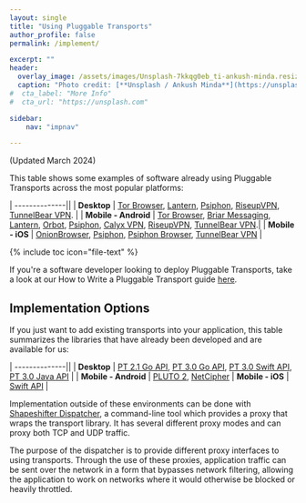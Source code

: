 ```yaml
---
layout: single
title: "Using Pluggable Transports"
author_profile: false
permalink: /implement/

excerpt: ""
header:
  overlay_image: /assets/images/Unsplash-7kkqg0eb_ti-ankush-minda.resized.jpg
  caption: "Photo credit: [**Unsplash / Ankush Minda**](https://unsplash.com/@an_ku_sh)"
#  cta_label: "More Info"
#  cta_url: "https://unsplash.com"

sidebar:
    nav: "impnav"

---
```


(Updated March 2024)

This table shows some examples of software already using Pluggable Transports across the most popular platforms: 

| --------------||
| **Desktop** | [Tor Browser](https://torproject.org), [Lantern](https://getlantern.org), [Psiphon](https://psiphon.ca), [RiseupVPN](https://riseup.net/en/vpn),  [TunnelBear VPN](https://www.tunnelbear.com/). |
| **Mobile - Android** | [Tor Browser](https://www.torproject.org/download/#android), [Briar Messaging](https://briarproject.org), [Lantern](https://getlantern.org), [Orbot](https://guardianproject.info/apps/orbot/), [Psiphon](https://psiphon.ca), [Calyx VPN](https://calyx.net), [RiseupVPN](https://riseup.net/en/vpn), [TunnelBear VPN](https://www.tunnelbear.com/).|
| **Mobile - iOS** | [OnionBrowser](https://itunes.apple.com/us/app/onion-browser-secure-anonymous-web-with-tor/id519296448?mt=8), [Psiphon](https://itunes.apple.com/bm/app/psiphon/id1276263909), [Psiphon Browser](https://itunes.apple.com/ca/app/psiphon-browser/id1193362444?mt=8), [TunnelBear VPN](https://www.tunnelbear.com/) |

{% include toc icon="file-text" %}

If you're a software developer looking to deploy Pluggable Transports, take a look at our How to Write a Pluggable Transport guide [here](/build/how).

## Implementation Options

If you just want to add existing transports into your application, this table summarizes the libraries that have already been developed and are available for us:

| --------------||
| **Desktop** | [PT 2.1 Go API](/implement/go/), [PT 3.0 Go API](https://github.com/Pluggable-Transports/Pluggable-Transports-spec/blob/main/releases/PTSpecV3.0/Pluggable%20Transport%20Specification%20v3.0%20-%20Go%20Transport%20API%20v3.0.md), [PT 3.0 Swift API](https://github.com/Pluggable-Transports/Pluggable-Transports-spec/blob/main/releases/PTSpecV3.0/Pluggable%20Transport%20Specification%20v3.0%20-%20Swift%20Transport%20API%20v3.0.md), [PT 3.0 Java API](https://github.com/Pluggable-Transports/Pluggable-Transports-spec/blob/main/releases/PTSpecV3.0/Pluggable%20Transport%20Specification%20v3.0%20-%20Java%20Transport%20API%20v1.0.md)
 |
| **Mobile - Android** | [PLUTO 2](https://github.com/guardianproject/AndroidPluggableTransports), [NetCipher](https://github.com/guardianproject/NetCipher)
| **Mobile - iOS** | [Swift API](https://github.com/Pluggable-Transports/Pluggable-Transports-spec/blob/master/releases/PTSpecV2.1Draft1/Pluggable%20Transport%20Specification%20v2.1%20-%20Swift%20Transport%20API%20v1.0%2C%20Draft%201.pdf) |


Implementation outside of these environments can be done with [Shapeshifter Dispatcher](/implement/shapeshifter), a command-line tool which provides a proxy that wraps the transport library. It has several different proxy modes and can proxy both TCP and UDP traffic.

The purpose of the dispatcher is to provide different proxy interfaces to using transports. Through the use of these proxies, application traffic can be sent over the network in a form that bypasses network filtering, allowing the application to work on networks where it would otherwise be blocked or heavily throttled.





